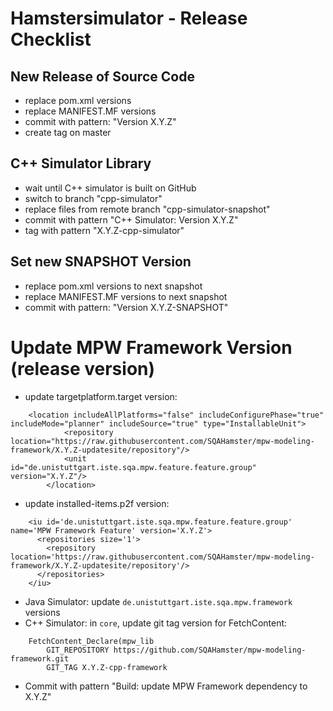 # Hamstersimulator - Release Checklist

## New Release of Source Code

* replace pom.xml versions
* replace MANIFEST.MF versions
* commit with pattern: "Version X.Y.Z"
* create tag on master

## C++ Simulator Library

* wait until C++ simulator is built on GitHub
* switch to branch "cpp-simulator"
* replace files from remote branch "cpp-simulator-snapshot"
* commit with pattern "C++ Simulator: Version X.Y.Z"
* tag with pattern "X.Y.Z-cpp-simulator"

## Set new SNAPSHOT Version

* replace pom.xml versions to next snapshot
* replace MANIFEST.MF versions to next snapshot
* commit with pattern: "Version X.Y.Z-SNAPSHOT"


# Update MPW Framework Version (release version)

* update targetplatform.target version:

```
    <location includeAllPlatforms="false" includeConfigurePhase="true" includeMode="planner" includeSource="true" type="InstallableUnit">
        	<repository location="https://raw.githubusercontent.com/SQAHamster/mpw-modeling-framework/X.Y.Z-updatesite/repository"/>
        	<unit id="de.unistuttgart.iste.sqa.mpw.feature.feature.group" version="X.Y.Z"/>
    	</location>
```
* update installed-items.p2f version:


```
    <iu id='de.unistuttgart.iste.sqa.mpw.feature.feature.group' name='MPW Framework Feature' version='X.Y.Z'>
      <repositories size='1'>
        <repository location='https://raw.githubusercontent.com/SQAHamster/mpw-modeling-framework/X.Y.Z-updatesite/repository'/>
      </repositories>
    </iu>
```
* Java Simulator: update `de.unistuttgart.iste.sqa.mpw.framework` versions
* C++ Simulator: in `core`, update git tag version for FetchContent:


```
    FetchContent_Declare(mpw_lib
        GIT_REPOSITORY https://github.com/SQAHamster/mpw-modeling-framework.git
        GIT_TAG X.Y.Z-cpp-framework
```
* Commit with pattern "Build: update MPW Framework dependency to X.Y.Z"
